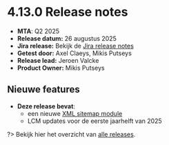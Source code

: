 # 4.13.0 Release notes

* **MTA**: Q2 2025
* **Release datum:** 26 augustus 2025
* **Jira release:** Bekijk de [Jira release notes](https://jira.antwerpen.be/secure/ReleaseNote.jspa?projectId=14114&version=18429)
* **Getest door:** Axel Claeys, Mikis Putseys
* **Release lead:** Jeroen Valcke
* **Product Owner:** Mikis Putseys

## Nieuwe features

* **Deze release bevat**:
  * een nieuwe [XML sitemap module](/modules/content/modules/module-xml-sitemap) 
  * LCM updates voor de eerste jaarhelft van 2025

?> Bekijk hier het overzicht van [alle releases](/RELEASE).
